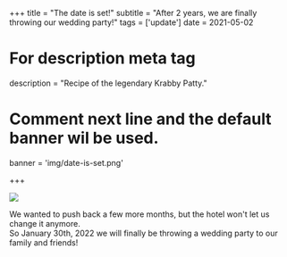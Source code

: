 +++
title = "The date is set!"
subtitle = "After 2 years, we are finally throwing our wedding party!"
tags = ['update']
date = 2021-05-02

# For description meta tag
description = "Recipe of the legendary Krabby Patty."

# Comment next line and the default banner wil be used.
banner = 'img/date-is-set.png'

+++

![](/img/date-is-set.png)

We wanted to push back a few more months, but the hotel won't let us change it anymore.  
So January 30th, 2022 we will finally be throwing a wedding party to our family and friends!



